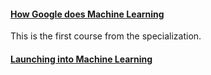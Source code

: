 #### [How Google does Machine Learning](https://www.coursera.org/learn/google-machine-learning?specialization=machine-learning-tensorflow-gcp)

This is the first course from the specialization. 





#### [Launching into Machine Learning](https://www.coursera.org/learn/launching-machine-learning/)

